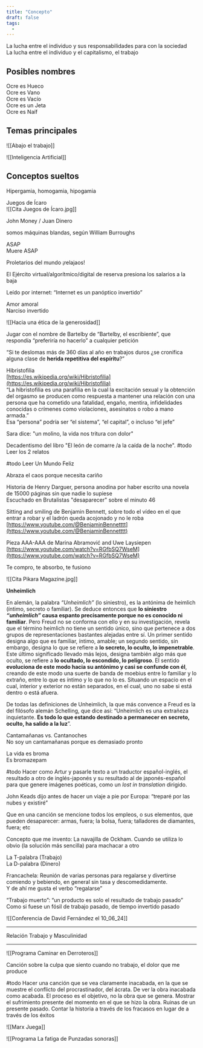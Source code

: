 ```yaml
---
title: "Concepto"
draft: false
tags:
  -
---
```

La lucha entre el individuo y sus responsabilidades para con la sociedad  
La lucha entre el individuo y el capitalismo, el trabajo

## Posibles nombres

Ocre es Hueco  
Ocre es Vano  
Ocre es Vacío  
Ocre es un Jeta  
Ocre es Naíf

## Temas principales

![[Abajo el trabajo]]

![[Inteligencia Artificial]]

## Conceptos sueltos

Hipergamia, homogamia, hipogamia

Juegos de Ícaro  
![[Cita Juegos de Ícaro.jpg]]


John Money / Juan Dinero

somos máquinas blandas, según William Burroughs

ASAP  
Muere ASAP

Proletarios del mundo ¡relajaos\!

El Ejército virtual/algorítmico/digital de reserva presiona los salarios a la baja

Leído por internet: “Internet es un panóptico invertido”

Amor amoral  
Narciso invertido

![[Hacia una ética de la generosidad]]

Jugar con el nombre de Bartelby de “Bartelby, el escribiente”, que respondía “preferiría no hacerlo” a cualquier petición

“Si te deslomas más de 360 días al año en trabajos duros ¿se cronifica alguna clase de **herida repetitiva del espíritu**?”

Hibristofilia  
[https://es.wikipedia.org/wiki/Hibristofilia](https://es.wikipedia.org/wiki/Hibristofilia)  
“La hibristofilia es una parafilia en la cual la excitación sexual y la obtención del orgasmo se producen como respuesta a mantener una relación con una persona que ha cometido una fatalidad, engaño, mentira, infidelidades conocidas o crímenes como violaciones, asesinatos o robo a mano armada.”  
Esa “persona” podría ser “el sistema”, “el capital”, o incluso “el jefe”

Sara dice: "un molino, la vida nos tritura con dolor"

Decadentismo del libro "El león de comarre /a la caída de la noche". #todo Leer los 2 relatos

#todo Leer Un Mundo Feliz

Abraza el caos porque necesita cariño

Historia de Henry Darguer, persona anodina por haber escrito una novela de 15000 páginas sin que nadie lo supiese  
Escuchado en Brutalistas "desaparecer" sobre el minuto 46

Sitting and smiling de Benjamin Bennett, sobre todo el vídeo en el que entrar a robar y el ladrón queda acojonado y no le roba  
[https://www.youtube.com/@BenjaminBennetttt](https://www.youtube.com/@BenjaminBennetttt)

Pieza AAA-AAA de Marina Abramović and Uwe Laysiepen  
[https://www.youtube.com/watch?v=RGfbSQ7WseM](https://www.youtube.com/watch?v=RGfbSQ7WseM)

Te compro, te absorbo, te fusiono

![[Cita Pikara Magazine.jpg]]

**Unheimlich**

En alemán, la palabra _“Unheimlich”_ (lo siniestro), es la antónima de heimlich (íntimo, secreto o familiar). Se deduce entonces que **lo siniestro _“unheimlich”_ causa espanto precisamente porque no es conocido ni familiar**. Pero Freud no se conforma con ello y en su investigación, revela que el término heimlich no tiene un sentido único, sino que pertenece a dos grupos de representaciones bastantes alejadas entre sí. Un primer sentido designa algo que es familiar, íntimo, amable; un segundo sentido, sin embargo, designa lo que se refiere a **lo secreto, lo oculto, lo impenetrable**. Este último significado llevado más lejos, designa también algo más que oculto, se refiere a **lo ocultado, lo escondido, lo peligroso**. El sentido **evoluciona de este modo hacia su antónimo y casi se confunde con él**, creando de este modo una suerte de banda de moebius entre lo familiar y lo extraño, entre lo que es íntimo y lo que no lo es. Situando un espacio en el cual, interior y exterior no están separados, en el cual, uno no sabe si está dentro o está afuera.

De todas las definiciones de Unheimlich, la que más convence a Freud es la del filósofo alemán Schelling, que dice así: “Unheimlich es una extrañeza inquietante. **Es todo lo que estando destinado a permanecer en secreto, oculto, ha salido a la luz**”.

Cantamañanas vs. Cantanoches  
No soy un cantamañanas porque es demasiado pronto

La vida es broma  
Es bromazepam

#todo Hacer como Artur y pasarle texto a un traductor español-inglés, el resultado a otro de inglés-japonés y su resultado al de japonés-español para que genere imágenes poéticas, como un _lost in translation_ dirigido.

John Keads dijo antes de hacer un viaje a pie por Europa: “treparé por las nubes y existiré”

Que en una canción se mencione todos los empleos, o sus elementos, que pueden desaparecer: armas, fuera; la bolsa, fuera; talladores de diamantes, fuera; etc

Concepto que me invento: La navajilla de Ockham. Cuando se utiliza lo obvio (la solución más sencilla) para machacar a otro

La T-palabra (Trabajo)  
La D-palabra (Dinero)

Francachela: Reunión de varias personas para regalarse y divertirse comiendo y bebiendo, en general sin tasa y descomedidamente.  
Y de ahí me gusta el verbo “regalarse”

“Trabajo muerto”: “un producto es solo el resultado de trabajo pasado”  
Como si fuese un fósil de trabajo pasado, de tiempo invertido pasado

![[Conferencia de David Fernández el 10_06_24]]

---

Relación Trabajo y Masculinidad

---

![[Programa Caminar en Derroteros]]

Canción sobre la culpa que siento cuando no trabajo, el dolor que me produce

#todo Hacer una canción que se vea claramente inacabada, en la que se muestre el conflicto del procrastinador, del ácrata. De ver la obra inacabada como acabada. El proceso es el objetivo, no la obra que se genera. Mostrar el sufrimiento presente del momento en el que se hizo la obra. Ruinas de un presente pasado. Contar la historia a través de los fracasos en lugar de a través de los éxitos

![[Marx Juega]]

![[Programa La fatiga de Punzadas sonoras]]